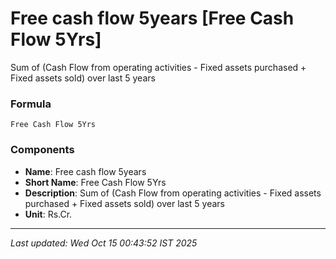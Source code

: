 # Free cash flow 5years [Free Cash Flow 5Yrs]
Sum of (Cash Flow from operating activities - Fixed assets purchased + Fixed assets sold) over last 5 years

### Formula
```text
Free Cash Flow 5Yrs
```


### Components
- **Name**: Free cash flow 5years
- **Short Name**: Free Cash Flow 5Yrs
- **Description**: Sum of (Cash Flow from operating activities - Fixed assets purchased + Fixed assets sold) over last 5 years
- **Unit**: Rs.Cr.

---
*Last updated: Wed Oct 15 00:43:52 IST 2025*
